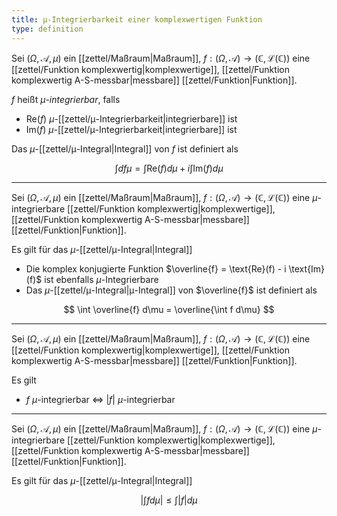 ```yaml
---
title: μ-Integrierbarkeit einer komplexwertigen Funktion
type: definition
---
```


Sei $(\Omega, \mathcal{A}, \mu)$ ein [[zettel/Maßraum|Maßraum]], $f: (\Omega, \mathcal{A}) \to (\mathbb{C}, \mathcal{L}(\mathbb{C}))$ eine [[zettel/Funktion komplexwertig|komplexwertige]], [[zettel/Funktion komplexwertig A-S-messbar|messbare]] [[zettel/Funktion|Funktion]].

$f$ heißt *$\mu$-integrierbar*, falls
- $\text{Re}(f)$ $\mu$-[[zettel/μ-Integrierbarkeit|integrierbare]] ist
- $\text{Im}(f)$ $\mu$-[[zettel/μ-Integrierbarkeit|integrierbare]] ist

Das $\mu$-[[zettel/μ-Integral|Integral]] von $f$ ist definiert als

$$
	\int d f\mu = \int \text{Re}(f) d\mu + i \int \text{Im}(f) d\mu
$$

---

Sei $(\Omega, \mathcal{A}, \mu)$ ein [[zettel/Maßraum|Maßraum]], $f: (\Omega, \mathcal{A}) \to (\mathbb{C}, \mathcal{L}(\mathbb{C}))$ eine $\mu$-integrierbare [[zettel/Funktion komplexwertig|komplexwertige]], [[zettel/Funktion komplexwertig A-S-messbar|messbare]] [[zettel/Funktion|Funktion]].

Es gilt für das $\mu$-[[zettel/μ-Integral|Integral]]
- Die komplex konjugierte Funktion $\overline{f} = \text{Re}(f) - i \text{Im}(f)$ ist ebenfalls $\mu$-Integrierbare
- Das  $\mu$-[[zettel/μ-Integral|μ-Integral]] von $\overline{f}$ ist definiert als

$$
	\int \overline{f} d\mu = \overline{\int f d\mu}
$$

---

Sei $(\Omega, \mathcal{A}, \mu)$ ein [[zettel/Maßraum|Maßraum]], $f: (\Omega, \mathcal{A}) \to (\mathbb{C}, \mathcal{L}(\mathbb{C}))$ eine [[zettel/Funktion komplexwertig|komplexwertige]], [[zettel/Funktion komplexwertig A-S-messbar|messbare]] [[zettel/Funktion|Funktion]].

Es gilt
- $f$ $\mu$-integrierbar $\iff$ $|f|$ $\mu$-integrierbar

---

Sei $(\Omega, \mathcal{A}, \mu)$ ein [[zettel/Maßraum|Maßraum]], $f: (\Omega, \mathcal{A}) \to (\mathbb{C}, \mathcal{L}(\mathbb{C}))$ eine $\mu$-integrierbare [[zettel/Funktion komplexwertig|komplexwertige]], [[zettel/Funktion komplexwertig A-S-messbar|messbare]] [[zettel/Funktion|Funktion]].

Es gilt für das $\mu$-[[zettel/μ-Integral|Integral]]

$$
	\left| \int f d\mu \right| \le \int |f| d\mu
$$
